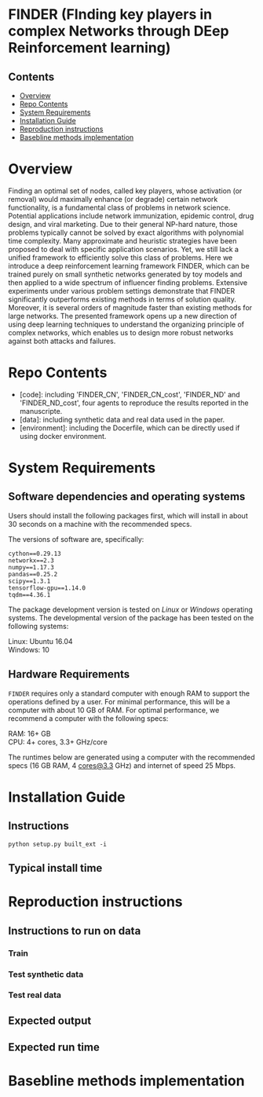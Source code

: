 # FINDER (FInding key players in complex Networks through DEep Reinforcement learning)


## Contents

- [Overview](#overview)
- [Repo Contents](#repo-contents)
- [System Requirements](#system-requirements)
- [Installation Guide](#installation-guide)
- [Reproduction instructions](#demo)
- [Basebline methods implementation](#results)

# Overview

Finding an optimal set of nodes, called key players, whose activation (or removal) would maximally enhance (or degrade) certain network functionality, is a fundamental class of problems in network science. Potential applications include network immunization, epidemic control, drug design, and viral marketing. Due to their general NP-hard nature, those problems typically cannot be solved by exact algorithms with polynomial time complexity. Many approximate and heuristic strategies have been proposed to deal with specific application scenarios. Yet, we still lack a unified framework to efficiently solve this class of problems. Here we introduce a deep reinforcement learning framework FINDER, which can be trained purely on small synthetic networks generated by toy models and then applied to a wide spectrum of influencer finding problems. Extensive experiments under various problem settings demonstrate that FINDER significantly outperforms existing methods in terms of solution quality. Moreover, it is several orders of magnitude faster than existing methods for large networks. The presented framework opens up a new direction of using deep learning techniques to understand the organizing principle of complex networks, which enables us to design more robust networks against both attacks and failures. 

# Repo Contents

- [code]: including 'FINDER_CN', 'FINDER_CN_cost', 'FINDER_ND' and 'FINDER_ND_cost', four agents to reproduce the results reported in the manuscripte. 
- [data]: including synthetic data and real data used in the paper.
- [environment]: including the Docerfile, which can be directly used if using docker environment.



# System Requirements

## Software dependencies and operating systems

Users should install the following packages first, which will install in about 30 seconds on a machine with the recommended specs.

The versions of software are, specifically:
```
cython==0.29.13 
networkx==2.3 
numpy==1.17.3 
pandas==0.25.2 
scipy==1.3.1 
tensorflow-gpu==1.14.0 
tqdm==4.36.1
```

The package development version is tested on *Linux* or *Windows* operating systems. The developmental version of the package has been tested on the following systems:

Linux: Ubuntu 16.04  
Windows:  10

## Hardware Requirements

`FINDER` requires only a standard computer with enough RAM to support the operations defined by a user. For minimal performance, this will be a computer with about 10 GB of RAM. For optimal performance, we recommend a computer with the following specs:

RAM: 16+ GB  
CPU: 4+ cores, 3.3+ GHz/core

The runtimes below are generated using a computer with the recommended specs (16 GB RAM, 4 cores@3.3 GHz) and internet of speed 25 Mbps.



# Installation Guide

## Instructions

```
python setup.py built_ext -i
```

## Typical install time


# Reproduction instructions

## Instructions to run on data

### Train

### Test synthetic data

### Test real data


## Expected output

## Expected run time



# Basebline methods implementation

